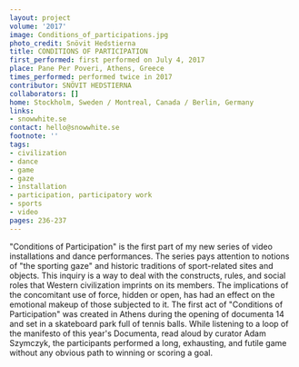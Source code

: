```yaml
---
layout: project
volume: '2017'
image: Conditions_of_participations.jpg
photo_credit: Snövit Hedstierna
title: CONDITIONS OF PARTICIPATION
first_performed: first performed on July 4, 2017
place: Pane Per Poveri, Athens, Greece
times_performed: performed twice in 2017
contributor: SNÖVIT HEDSTIERNA
collaborators: []
home: Stockholm, Sweden / Montreal, Canada / Berlin, Germany
links:
- snowwhite.se
contact: hello@snowwhite.se
footnote: ''
tags:
- civilization
- dance
- game
- gaze
- installation
- participation, participatory work
- sports
- video
pages: 236-237
---
```


"Conditions of Participation" is the first part of my new series of video installations and dance performances. The series pays attention to notions of "the sporting gaze" and historic traditions of sport-related sites and objects. This inquiry is a way to deal with the constructs, rules, and social roles that Western civilization imprints on its members. The implications of the concomitant use of force, hidden or open, has had an effect on the emotional makeup of those subjected to it. The first act of "Conditions of Participation" was created in Athens during the opening of documenta 14 and set in a skateboard park full of tennis balls. While listening to a loop of the manifesto of this year's Documenta, read aloud by curator Adam Szymczyk, the participants performed a long, exhausting, and futile game without any obvious path to winning or scoring a goal.

